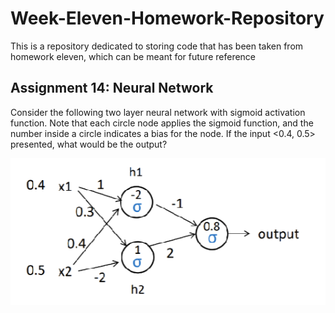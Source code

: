# Week-Eleven-Homework-Repository
This is a repository dedicated to storing code that has been taken from homework  eleven, which can be meant for future reference

## Assignment 14: Neural Network

Consider the following two layer neural network with sigmoid activation function. Note that each circle node applies the sigmoid function,
and the number inside a circle indicates a bias for the node. If the input <0.4, 0.5> presented, what would be the output?

![img.png](img.png)
